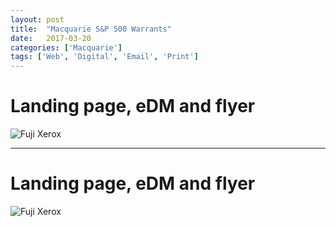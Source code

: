 ```yaml
---
layout: post
title:  "Macquarie S&P 500 Warrants"
date:   2017-03-20
categories: ['Macquarie']
tags: ['Web', 'Digital', 'Email', 'Print']
---
```


# Landing page, eDM and flyer
![Fuji Xerox](https://raw.githubusercontent.com/gbjack/gbjack.github.io/master/assets/images/m1.png)


---


# Landing page, eDM and flyer
![Fuji Xerox](https://raw.githubusercontent.com/gbjack/gbjack.github.io/master/assets/images/m2.png)
